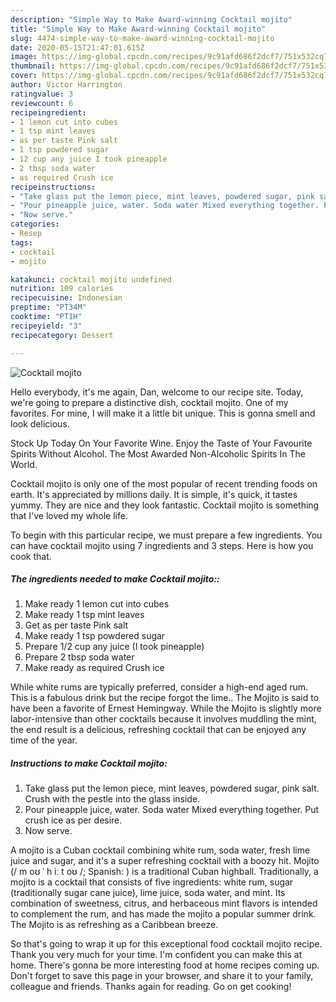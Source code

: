 ```yaml
---
description: "Simple Way to Make Award-winning Cocktail mojito"
title: "Simple Way to Make Award-winning Cocktail mojito"
slug: 4474-simple-way-to-make-award-winning-cocktail-mojito
date: 2020-05-15T21:47:01.615Z
image: https://img-global.cpcdn.com/recipes/9c91afd686f2dcf7/751x532cq70/cocktail-mojito-recipe-main-photo.jpg
thumbnail: https://img-global.cpcdn.com/recipes/9c91afd686f2dcf7/751x532cq70/cocktail-mojito-recipe-main-photo.jpg
cover: https://img-global.cpcdn.com/recipes/9c91afd686f2dcf7/751x532cq70/cocktail-mojito-recipe-main-photo.jpg
author: Victor Harrington
ratingvalue: 3
reviewcount: 6
recipeingredient:
- 1 lemon cut into cubes
- 1 tsp mint leaves
- as per taste Pink salt
- 1 tsp powdered sugar
- 12 cup any juice I took pineapple
- 2 tbsp soda water
- as required Crush ice
recipeinstructions:
- "Take glass put the lemon piece, mint leaves, powdered sugar, pink salt. Crush with the pestle into the glass inside."
- "Pour pineapple juice, water. Soda water Mixed everything together. Put crush ice as per desire."
- "Now serve."
categories:
- Resep
tags:
- cocktail
- mojito

katakunci: cocktail mojito undefined
nutrition: 109 calories
recipecuisine: Indonesian
preptime: "PT34M"
cooktime: "PT1H"
recipeyield: "3"
recipecategory: Dessert

---
```



![Cocktail mojito](https://img-global.cpcdn.com/recipes/9c91afd686f2dcf7/751x532cq70/cocktail-mojito-recipe-main-photo.jpg)

Hello everybody, it's me again, Dan, welcome to our recipe site. Today, we're going to prepare a distinctive dish, cocktail mojito. One of my favorites. For mine, I will make it a little bit unique. This is gonna smell and look delicious.

Stock Up Today On Your Favorite Wine. Enjoy the Taste of Your Favourite Spirits Without Alcohol. The Most Awarded Non-Alcoholic Spirits In The World.

Cocktail mojito is only one of the most popular of recent trending foods on earth. It's appreciated by millions daily. It is simple, it's quick, it tastes yummy. They are nice and they look fantastic. Cocktail mojito is something that I've loved my whole life.


To begin with this particular recipe, we must prepare a few ingredients. You can have cocktail mojito using 7 ingredients and 3 steps. Here is how you cook that.

##### The ingredients needed to make Cocktail mojito::

1. Make ready 1 lemon cut into cubes
1. Make ready 1 tsp mint leaves
1. Get as per taste Pink salt
1. Make ready 1 tsp powdered sugar
1. Prepare 1/2 cup any juice (I took pineapple)
1. Prepare 2 tbsp soda water
1. Make ready as required Crush ice


While white rums are typically preferred, consider a high-end aged rum. This is a fabulous drink but the recipe forgot the lime.. The Mojito is said to have been a favorite of Ernest Hemingway. While the Mojito is slightly more labor-intensive than other cocktails because it involves muddling the mint, the end result is a delicious, refreshing cocktail that can be enjoyed any time of the year. 

##### Instructions to make Cocktail mojito:

1. Take glass put the lemon piece, mint leaves, powdered sugar, pink salt. Crush with the pestle into the glass inside.
1. Pour pineapple juice, water. Soda water Mixed everything together. Put crush ice as per desire.
1. Now serve.


A mojito is a Cuban cocktail combining white rum, soda water, fresh lime juice and sugar, and it&#39;s a super refreshing cocktail﻿ with a boozy hit. Mojito (/ m oʊ ˈ h iː t oʊ /; Spanish: ) is a traditional Cuban highball. Traditionally, a mojito is a cocktail that consists of five ingredients: white rum, sugar (traditionally sugar cane juice), lime juice, soda water, and mint. Its combination of sweetness, citrus, and herbaceous mint flavors is intended to complement the rum, and has made the mojito a popular summer drink. The Mojito is as refreshing as a Caribbean breeze. 

So that's going to wrap it up for this exceptional food cocktail mojito recipe. Thank you very much for your time. I'm confident you can make this at home. There's gonna be more interesting food at home recipes coming up. Don't forget to save this page in your browser, and share it to your family, colleague and friends. Thanks again for reading. Go on get cooking!
